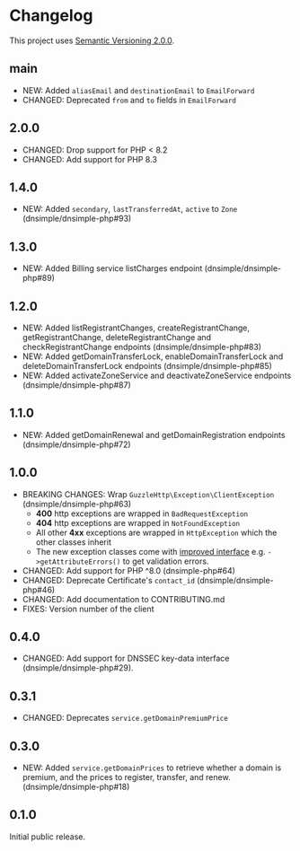 # Changelog

This project uses [Semantic Versioning 2.0.0](http://semver.org/).

## main

- NEW: Added `aliasEmail` and `destinationEmail` to `EmailForward`
- CHANGED: Deprecated `from` and `to` fields in `EmailForward`

## 2.0.0

- CHANGED: Drop support for PHP < 8.2
- CHANGED: Add support for PHP 8.3

## 1.4.0

- NEW: Added `secondary`, `lastTransferredAt`, `active` to `Zone` (dnsimple/dnsimple-php#93)

## 1.3.0

- NEW: Added Billing service listCharges endpoint (dnsimple/dnsimple-php#89)

## 1.2.0

- NEW: Added listRegistrantChanges, createRegistrantChange, getRegistrantChange, deleteRegistrantChange and checkRegistrantChange endpoints (dnsimple/dnsimple-php#83)
- NEW: Added getDomainTransferLock, enableDomainTransferLock and deleteDomainTransferLock endpoints (dnsimple/dnsimple-php#85)
- NEW: Added activateZoneService and deactivateZoneService endpoints (dnsimple/dnsimple-php#87)

## 1.1.0

- NEW: Added getDomainRenewal and getDomainRegistration endpoints (dnsimple/dnsimple-php#72)

## 1.0.0

- BREAKING CHANGES: Wrap `GuzzleHttp\Exception\ClientException` (dnsimple/dnsimple-php#63)
  - **400** http exceptions are wrapped in `BadRequestException`
  - **404** http exceptions are wrapped in `NotFoundException`
  - All other **4xx** exceptions are wrapped in `HttpException` which the other classes inherit
  - The new exception classes come with [improved interface](src/Dnsimple/Exceptions/HttpException.php) e.g. `->getAttributeErrors()` to get validation errors.
- CHANGED: Add support for PHP ^8.0 (dnsimple-php#64)
- CHANGED: Deprecate Certificate's `contact_id` (dnsimple/dnsimple-php#46)
- CHANGED: Add documentation to CONTRIBUTING.md
- FIXES: Version number of the client

## 0.4.0

- CHANGED: Add support for DNSSEC key-data interface (dnsimple/dnsimple-php#29).

## 0.3.1

- CHANGED: Deprecates `service.getDomainPremiumPrice`

## 0.3.0

- NEW: Added `service.getDomainPrices` to retrieve whether a domain is premium, and the prices to register, transfer, and renew. (dnsimple/dnsimple-php#18)

## 0.1.0

Initial public release.
